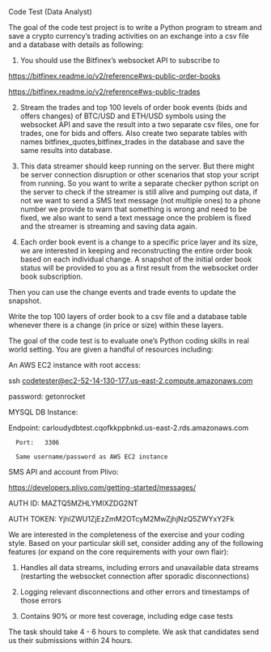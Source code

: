 Code Test (Data Analyst)
 
The goal of the code test project is to write a Python program to stream and save a crypto currency’s trading activities 
on an exchange into a csv file and a database with details as following:
 
 
 
1. You should use the Bitfinex’s websocket API to subscribe to
 
https://bitfinex.readme.io/v2/reference#ws-public-order-books
 
https://bitfinex.readme.io/v2/reference#ws-public-trades
 
 
2. Stream the trades and top 100 levels of order book events (bids and offers changes) of BTC/USD and ETH/USD symbols using the websocket API and save the result into a two separate csv files, one for trades, one for bids and offers. Also create two separate tables with names bitfinex_quotes,bitfinex_trades in the database and save the same results into database.
 
 
 
3. This data streamer should keep running on the server. But there might be server connection disruption or other scenarios that stop your script from running. So you want to write a separate checker python script on the server to check if the streamer is still alive and pumping out data, if not we want to send a SMS text message (not multiple ones) to a phone number we provide to warn that something is wrong and need to be fixed, we also want to send a text message once the problem is fixed and the streamer is streaming and saving data again.
 
 
 
4. Each order book event is a change to a specific price layer and its size, we are interested in keeping and reconstructing the entire order book based on each individual change. A snapshot of the initial order book status will be provided to you as a first result from the websocket order book subscription.
 
Then you can use the change events and trade events to update the snapshot.
 
   Write the top 100 layers of order book to a csv file and a database table whenever there is a change (in price or size) within these layers.
 
 
 
The goal of the code test is to evaluate one’s Python coding skills in real world setting. You are given a handful of resources including:
 
 
 
An AWS EC2 instance with root access:
 
ssh codetester@ec2-52-14-130-177.us-east-2.compute.amazonaws.com
 
password: getonrocket
 
 
 
 
 
MYSQL DB Instance:
 
Endpoint:  carloudydbtest.cqofkkppbnkd.us-east-2.rds.amazonaws.com
 
 
 
      Port:   3306
 
      Same username/password as AWS EC2 instance
 
 
 
SMS API and account from Plivo:
 
https://developers.plivo.com/getting-started/messages/
 
 
 
AUTH ID: MAZTQ5MZHLYMIXZDG2NT
 
AUTH TOKEN:  YjhlZWU1ZjEzZmM2OTcyM2MwZjhjNzQ5ZWYxY2Fk
 
 
 
We are interested in the completeness of the exercise and your coding style. Based on your particular skill set, 
consider adding any of the following features (or expand on the core requirements with your own flair):
 
1.    Handles all data streams, including errors and unavailable data streams (restarting the websocket connection 
after sporadic disconnections)
 
2.    Logging relevant disconnections and other errors and timestamps of those errors
 
3.    Contains 90% or more test coverage, including edge case tests
 
The task should take 4 - 6 hours to complete. We ask that candidates send us their submissions within 24 hours.
